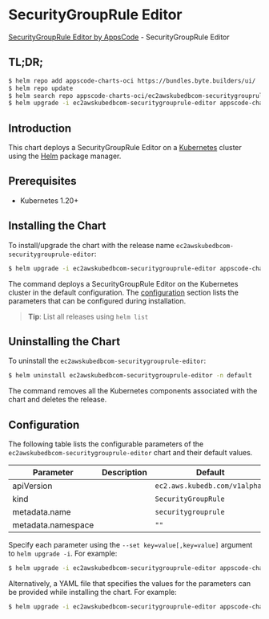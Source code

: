 # SecurityGroupRule Editor

[SecurityGroupRule Editor by AppsCode](https://appscode.com) - SecurityGroupRule Editor

## TL;DR;

```bash
$ helm repo add appscode-charts-oci https://bundles.byte.builders/ui/
$ helm repo update
$ helm search repo appscode-charts-oci/ec2awskubedbcom-securitygrouprule-editor --version=v0.9.0
$ helm upgrade -i ec2awskubedbcom-securitygrouprule-editor appscode-charts-oci/ec2awskubedbcom-securitygrouprule-editor -n default --create-namespace --version=v0.9.0
```

## Introduction

This chart deploys a SecurityGroupRule Editor on a [Kubernetes](http://kubernetes.io) cluster using the [Helm](https://helm.sh) package manager.

## Prerequisites

- Kubernetes 1.20+

## Installing the Chart

To install/upgrade the chart with the release name `ec2awskubedbcom-securitygrouprule-editor`:

```bash
$ helm upgrade -i ec2awskubedbcom-securitygrouprule-editor appscode-charts-oci/ec2awskubedbcom-securitygrouprule-editor -n default --create-namespace --version=v0.9.0
```

The command deploys a SecurityGroupRule Editor on the Kubernetes cluster in the default configuration. The [configuration](#configuration) section lists the parameters that can be configured during installation.

> **Tip**: List all releases using `helm list`

## Uninstalling the Chart

To uninstall the `ec2awskubedbcom-securitygrouprule-editor`:

```bash
$ helm uninstall ec2awskubedbcom-securitygrouprule-editor -n default
```

The command removes all the Kubernetes components associated with the chart and deletes the release.

## Configuration

The following table lists the configurable parameters of the `ec2awskubedbcom-securitygrouprule-editor` chart and their default values.

|     Parameter      | Description |                 Default                  |
|--------------------|-------------|------------------------------------------|
| apiVersion         |             | <code>ec2.aws.kubedb.com/v1alpha1</code> |
| kind               |             | <code>SecurityGroupRule</code>           |
| metadata.name      |             | <code>securitygrouprule</code>           |
| metadata.namespace |             | <code>""</code>                          |


Specify each parameter using the `--set key=value[,key=value]` argument to `helm upgrade -i`. For example:

```bash
$ helm upgrade -i ec2awskubedbcom-securitygrouprule-editor appscode-charts-oci/ec2awskubedbcom-securitygrouprule-editor -n default --create-namespace --version=v0.9.0 --set apiVersion=ec2.aws.kubedb.com/v1alpha1
```

Alternatively, a YAML file that specifies the values for the parameters can be provided while
installing the chart. For example:

```bash
$ helm upgrade -i ec2awskubedbcom-securitygrouprule-editor appscode-charts-oci/ec2awskubedbcom-securitygrouprule-editor -n default --create-namespace --version=v0.9.0 --values values.yaml
```
